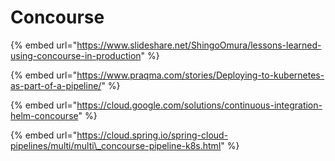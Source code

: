 # Concourse

{% embed url="https://www.slideshare.net/ShingoOmura/lessons-learned-using-concourse-in-production" %}

{% embed url="https://www.praqma.com/stories/Deploying-to-kubernetes-as-part-of-a-pipeline/" %}

{% embed url="https://cloud.google.com/solutions/continuous-integration-helm-concourse" %}

{% embed url="https://cloud.spring.io/spring-cloud-pipelines/multi/multi\_concourse-pipeline-k8s.html" %}



